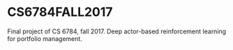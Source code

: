 # CS6784FALL2017
Final project of CS 6784,  fall 2017.
Deep actor-based reinforcement learning for portfolio management.
